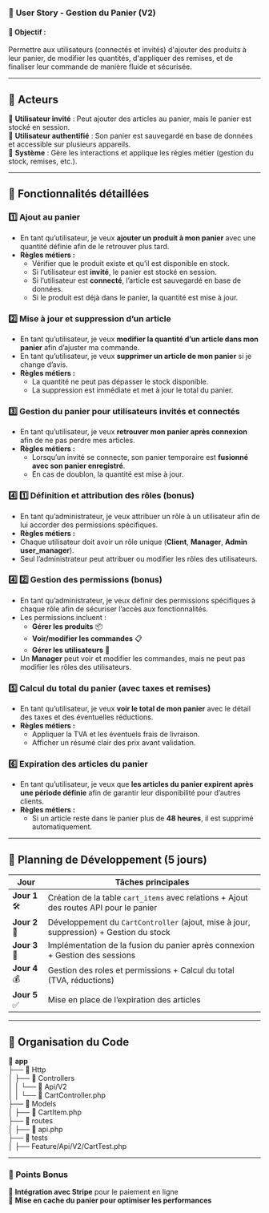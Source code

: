 ### 🛒 **User Story - Gestion du Panier (V2)**  

#### 🎯 **Objectif :**  
Permettre aux utilisateurs (connectés et invités) d'ajouter des produits à leur panier, de modifier les quantités, d'appliquer des remises, et de finaliser leur commande de manière fluide et sécurisée.  

---

## **📌 Acteurs**  
👤 **Utilisateur invité** : Peut ajouter des articles au panier, mais le panier est stocké en session.  
👥 **Utilisateur authentifié** : Son panier est sauvegardé en base de données et accessible sur plusieurs appareils.  
🛒 **Système** : Gère les interactions et applique les règles métier (gestion du stock, remises, etc.).  

---

## **📍 Fonctionnalités détaillées**  

### **1️⃣ Ajout au panier**  
- En tant qu’utilisateur, je veux **ajouter un produit à mon panier** avec une quantité définie afin de le retrouver plus tard.  
- **Règles métiers :**  
  - Vérifier que le produit existe et qu’il est disponible en stock.  
  - Si l’utilisateur est **invité**, le panier est stocké en session.  
  - Si l’utilisateur est **connecté**, l’article est sauvegardé en base de données.  
  - Si le produit est déjà dans le panier, la quantité est mise à jour.  

### **2️⃣ Mise à jour et suppression d’un article**  
- En tant qu’utilisateur, je veux **modifier la quantité d’un article dans mon panier** afin d’ajuster ma commande.  
- En tant qu’utilisateur, je veux **supprimer un article de mon panier** si je change d’avis.  
- **Règles métiers :**  
  - La quantité ne peut pas dépasser le stock disponible.  
  - La suppression est immédiate et met à jour le total du panier.  

### **3️⃣ Gestion du panier pour utilisateurs invités et connectés**  
- En tant qu’utilisateur, je veux **retrouver mon panier après connexion** afin de ne pas perdre mes articles.  
- **Règles métiers :**  
  - Lorsqu’un invité se connecte, son panier temporaire est **fusionné avec son panier enregistré**.  
  - En cas de doublon, la quantité est mise à jour.  


### **4️⃣ 1️⃣ Définition et attribution des rôles** (bonus) 
- En tant qu’administrateur, je veux attribuer un rôle à un utilisateur afin de lui accorder des permissions spécifiques.
- **Règles métiers :**  
- Chaque utilisateur doit avoir un rôle unique (**Client**, **Manager**, **Admin** **user_manager**).
- Seul l’administrateur peut attribuer ou modifier les rôles des utilisateurs.

### **4️⃣ 2️⃣ Gestion des permissions** (bonus) 
- En tant qu’administrateur, je veux définir des permissions spécifiques à chaque rôle afin de sécuriser l’accès aux fonctionnalités.
- Les permissions incluent :
  - **Gérer les produits** 📦
  - **Voir/modifier les commandes** 📋
  - **Gérer les utilisateurs** 👥
- Un **Manager** peut voir et modifier les commandes, mais ne peut pas modifier les rôles des utilisateurs.

### **5️⃣ Calcul du total du panier (avec taxes et remises)**  
- En tant qu’utilisateur, je veux **voir le total de mon panier** avec le détail des taxes et des éventuelles réductions.  
- **Règles métiers :**  
  - Appliquer la TVA et les éventuels frais de livraison.  
  - Afficher un résumé clair des prix avant validation.  

### **6️⃣ Expiration des articles du panier**  
- En tant qu’utilisateur, je veux que **les articles du panier expirent après une période définie** afin de garantir leur disponibilité pour d’autres clients.  
- **Règles métiers :**  
  - Si un article reste dans le panier plus de **48 heures**, il est supprimé automatiquement.  

---

## **📅 Planning de Développement (5 jours)**  

| Jour | Tâches principales |  
|------|--------------------|  
| **Jour 1** 🛠️ | Création de la table `cart_items` avec relations + Ajout des routes API pour le panier |  
| **Jour 2** 🔄 | Développement du `CartController` (ajout, mise à jour, suppression) + Gestion du stock |  
| **Jour 3** 🔑 | Implémentation de la fusion du panier après connexion + Gestion des sessions |  
| **Jour 4** 💰 | Gestion des roles et permissions + Calcul du total (TVA, réductions) |  
| **Jour 5** ✅ | Mise en place de l’expiration des articles |  

---

## **📂 Organisation du Code**  

📂 **app**  
 ├── 📁 Http  
 │   ├── 📂 Controllers  
 │   │   └── 📂 Api/V2  
 │   │       └── 📜 CartController.php  
 ├── 📁 Models  
 │   ├── 📜 CartItem.php  
 ├── 📂 routes  
 │   ├── 📜 api.php  
 ├── 📂 tests  
 │   ├── Feature/Api/V2/CartTest.php  

---

### **📌 Points Bonus**  
🔹 **Intégration avec Stripe** pour le paiement en ligne  
🔹 **Mise en cache du panier pour optimiser les performances**  



